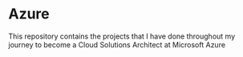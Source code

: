 # Azure
This repository contains the projects that I have done throughout my journey to become a Cloud Solutions Architect at Microsoft Azure
